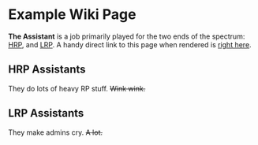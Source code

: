 Example Wiki Page
===

**The Assistant** is a job primarily played for the two ends of the spectrum: [HRP](#hrp-assistants), and [LRP](#lrp-assistants).
A handy direct link to this page when rendered is [right here](/citadel-wiki/example-template).

## HRP Assistants
They do lots of heavy RP stuff. ~~Wink wink.~~

## LRP Assistants
They make admins cry. ~~A lot.~~
